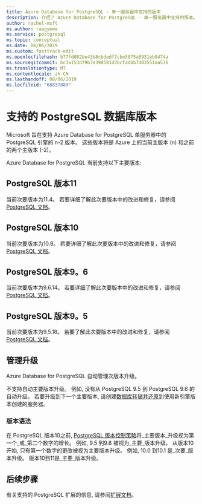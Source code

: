 ```yaml
---
title: Azure Database for PostgreSQL - 单一服务器中支持的版本
description: 介绍了 Azure Database for PostgreSQL - 单一服务器中支持的版本。
author: rachel-msft
ms.author: raagyema
ms.service: postgresql
ms.topic: conceptual
ms.date: 08/06/2019
ms.custom: fasttrack-edit
ms.openlocfilehash: b77fd082be43b8cbdedf7cbe5875a8931eb0474a
ms.sourcegitcommit: bc3a153d79b7e398581d3bcfadbb7403551aa536
ms.translationtype: MT
ms.contentlocale: zh-CN
ms.lasthandoff: 08/06/2019
ms.locfileid: "68837889"
---
```

# <a name="supported-postgresql-database-versions"></a>支持的 PostgreSQL 数据库版本
Microsoft 旨在支持 Azure Database for PostgreSQL 单服务器中的 PostgreSQL 引擎的 n-2 版本。 这些版本将是 Azure 上的当前主版本 (n) 和之前的两个主版本 (-2)。

Azure Database for PostgreSQL 当前支持以下主要版本:

## <a name="postgresql-version-11"></a>PostgreSQL 版本11
当前次要版本为11.4。 若要详细了解此次要版本中的改进和修复，请参阅 [PostgreSQL 文档](https://www.postgresql.org/docs/11/static/release-11-4.html)。

## <a name="postgresql-version-10"></a>PostgreSQL 版本10
当前次要版本为10.9。 若要详细了解此次要版本中的改进和修复，请参阅 [PostgreSQL 文档](https://www.postgresql.org/docs/10/static/release-10-9.html)。

## <a name="postgresql-version-96"></a>PostgreSQL 版本9。6
当前次要版本为9.6.14。 若要详细了解此次要版本中的改进和修复，请参阅 [PostgreSQL 文档](https://www.postgresql.org/docs/9.6/static/release-9-6-14.html)。

## <a name="postgresql-version-95"></a>PostgreSQL 版本9。5
当前次要版本为9.5.18。 若要了解此次要版本中的改进和修复，请参阅 [PostgreSQL 文档](https://www.postgresql.org/docs/9.5/static/release-9-5-18.html)。

## <a name="managing-upgrades"></a>管理升级
Azure Database for PostgreSQL 自动管理次版本升级。 

不支持自动主要版本升级。 例如, 没有从 PostgreSQL 9.5 到 PostgreSQL 9.6 的自动升级。 若要升级到下一个主要版本, 请创建[数据库转储并还原](./howto-migrate-using-dump-and-restore.md)到使用新引擎版本创建的服务器。

### <a name="version-syntax"></a>版本语法
在 PostgreSQL 版本10之前, [PostgreSQL 版本控制策略](https://www.postgresql.org/support/versioning/)将_主要版本_升级视为第一个_或_第二个数字的增长。 例如, 9.5 到9.6 被视为_主要_版本升级。 从版本10开始, 只有第一个数字的更改被视为主要版本升级。 例如, 10.0 到10.1 是_次要_版本升级。 版本10到11是_主要_版本升级。

## <a name="next-steps"></a>后续步骤
有关支持的 PostgreSQL 扩展的信息, 请参阅[扩展文档](concepts-extensions.md)。
